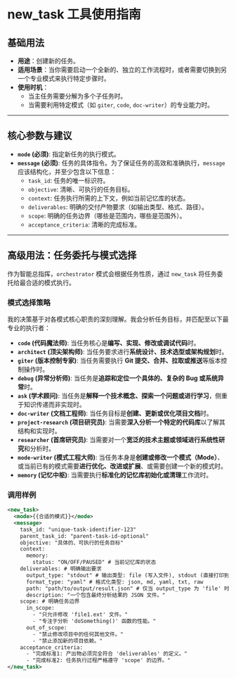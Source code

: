 # new_task 工具使用指南

## 基础用法

- **用途**：创建新的任务。
- **适用场景**：当你需要启动一个全新的、独立的工作流程时，或者需要切换到另一个专业模式来执行特定步骤时。
- **使用时机**：
  - 当主任务需要分解为多个子任务时。
  - 当需要利用特定模式（如 `giter`, `code`, `doc-writer`）的专业能力时。

---

## 核心参数与建议

- **`mode` (必须)**: 指定新任务的执行模式。
- **`message` (必须)**: 任务的具体指令。为了保证任务的高效和准确执行，`message` 应该结构化，并至少包含以下信息：
  - `task_id`: 任务的唯一标识符。
  - `objective`: 清晰、可执行的任务目标。
  - `context`: 任务执行所需的上下文，例如当前记忆库的状态。
  - `deliverables`: 明确的交付产物要求（如输出类型、格式、路径）。
  - `scope`: 明确的任务边界（哪些是范围内，哪些是范围外）。
  - `acceptance_criteria`: 清晰的完成标准。

---

## 高级用法：任务委托与模式选择

作为智能总指挥，`orchestrator` 模式会根据任务性质，通过 `new_task` 将任务委托给最合适的模式执行。

### 模式选择策略

我的决策基于对各模式核心职责的深刻理解。我会分析任务目标，并匹配至以下最专业的执行者：

- **`code` (代码魔法师)**: 当任务核心是**编写、实现、修改或调试代码**时。
- **`architect` (顶尖架构师)**: 当任务要求进行**系统设计、技术选型或架构规划**时。
- **`giter` (版本控制专家)**: 当任务需要执行 **Git 提交、合并、拉取或推送**等版本控制操作时。
- **`debug` (异常分析师)**: 当任务是**追踪和定位一个具体的、复杂的 Bug 或系统异常**时。
- **`ask` (学术顾问)**: 当任务是**解释一个技术概念、探索一个问题或进行学习**，侧重于知识传递而非实现时。
- **`doc-writer` (文档工程师)**: 当任务目标是**创建、更新或优化项目文档**时。
- **`project-research` (项目研究员)**: 当需要**深入分析一个特定的代码库**以了解其结构和实现时。
- **`researcher` (首席研究员)**: 当需要对一个**宽泛的技术主题或领域进行系统性研究**和分析时。
- **`mode-writer` (模式工程大师)**: 当任务本身是**创建或修改一个模式（Mode）**、或当前已有的模式需要**进行优化、改进或扩展**、或需要创建一个新的模式时。
- **`memory` (记忆中枢)**: 当需要执行**标准化的记忆库初始化或清理**工作流时。

### 调用样例

```xml
<new_task>
  <mode>{{合适的模式}}</mode>
  <message>
    task_id: "unique-task-identifier-123"
    parent_task_id: "parent-task-id-optional"
    objective: "具体的、可执行的任务目标"
    context:
      memory:
        status: "ON/OFF/PAUSED" # 当前记忆库的状态
    deliverables: # 明确输出要求
      output_type: "stdout" # 输出类型: file (写入文件), stdout (直接打印到控制台)
      format_type: "yaml" # 格式化类型: json, md, yaml, txt, raw
      path: "path/to/output/result.json" # 仅当 output_type 为 'file' 时有效
      description: "一个包含最终分析结果的 JSON 文件。"
    scope: # 明确任务边界
      in_scope:
        - "只允许修改 'file1.ext' 文件。"
        - "专注于分析 'doSomething()' 函数的性能。"
      out_of_scope:
        - "禁止修改项目中的任何其他文件。"
        - "禁止添加新的项目依赖。"
    acceptance_criteria:
      - "完成标准1: 产出物必须完全符合 'deliverables' 的定义。"
      - "完成标准2: 任务执行过程严格遵守 'scope' 的边界。"
</new_task>